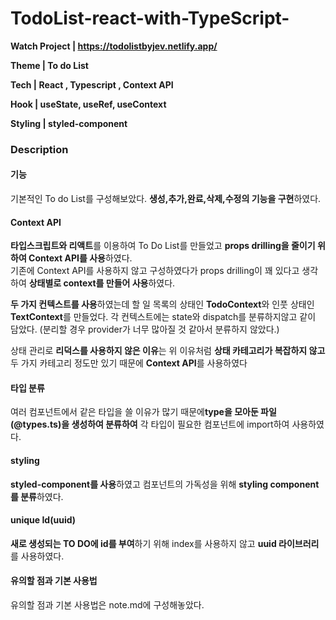 # TodoList-react-with-TypeScript-

**Watch Project | https://todolistbyjev.netlify.app/**

**Theme | To do List**

**Tech | React , Typescript , Context API**

**Hook | useState, useRef, useContext**

**Styling | styled-component**

### Description

#### 기능
기본적인 To do List를 구성해보았다.
**생성,추가,완료,삭제,수정의 기능을 구현**하였다.

#### Context API
**타입스크립트와 리액트**를 이용하여 To Do List를 만들었고 **props drilling을 줄이기 위하여 Context API를 사용**하였다.  
기존에 Context API를 사용하지 않고 구성하였다가 props drilling이 꽤 있다고 생각하여 **상태별로 context를 만들어 사용**하였다.

**두 가지 컨텍스트를 사용**하였는데 할 일 목록의 상태인 **TodoContext**와 인풋 상태인 **TextContext**를 만들었다.
각 컨텍스트에는 state와 dispatch를 분류하지않고 같이 담았다.
(분리할 경우 provider가 너무 많아질 것 같아서 분류하지 않았다.)

상태 관리로 **리덕스를 사용하지 않은 이유**는 위 이유처럼 **상태 카테고리가 복잡하지 않고** 두 가지 카테고리 정도만 있기 때문에
**Context API**를 사용하였다

#### 타입 분류
여러 컴포넌트에서 같은 타입을 쓸 이유가 많기 때문에**type을 모아둔 파일(@types.ts)을 생성하여 분류하여** 각 타입이 필요한 컴포넌트에 import하여 사용하였다.

#### styling
**styled-component를 사용**하였고 컴포넌트의 가독성을 위해 **styling component를 분류**하였다.

#### unique Id(uuid)
**새로 생성되는 TO DO에 id를 부여**하기 위해 index를 사용하지 않고 **uuid 라이브러리**를 사용하였다.


#### 유의할 점과 기본 사용법
유의할 점과 기본 사용법은 note.md에 구성해놓았다.







